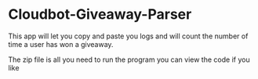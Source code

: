 # Cloudbot-Giveaway-Parser
This app will let you copy and paste you logs and will count the number of time a user has won a giveaway.

The zip file is all you need to run the program you can view the code if you like 
